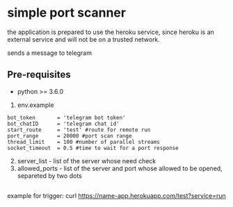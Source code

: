 # simple port scanner
the application is prepared to use the heroku service,
since heroku is an external service and will not be on a trusted network.

sends a message to telegram

## Pre-requisites
* python >= 3.6.0

1. env.example
```
bot_token       = 'telegram bot token'
bot_chatID      = 'telegram chat id'
start_route     = 'test' #route for remote run
port_range      = 20000 #port scan range
thread_limit    = 100 #number of parallel streams
socket_timeout  = 0.5 #time to wait for a port response
```
2. server_list - list of the server whose need check
3. allowed_ports - list of the server and port whose allowed to be opened, separeted by two dots

##
example for trigger:
curl https://name-app.herokuapp.com/test?service=run